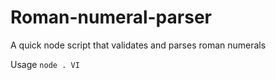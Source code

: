 # Roman-numeral-parser
A quick node script that validates and parses roman numerals

Usage 
`node . VI`
